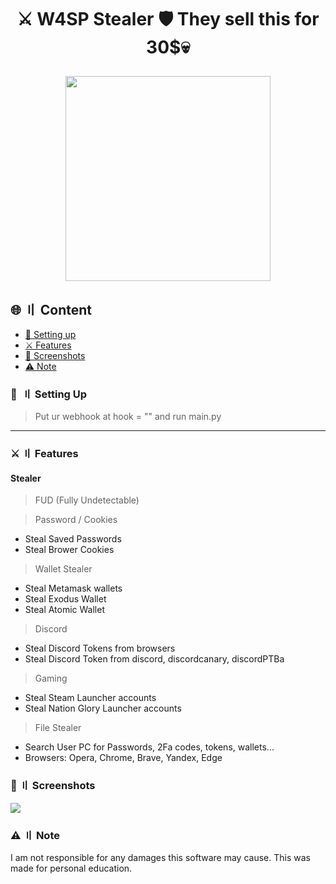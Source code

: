 <h1 align="center">
⚔ W4SP Stealer 🛡
They sell this for 30$💀
<p align="center"> 
  <kbd>
<img src="https://cdn.discordapp.com/attachments/971769033496076348/1018558042402476143/manny_in_floatie.jpg" width="328"></img>
  </kbd>
</p>
  
## 🌐 〢 Content

- [📁 Setting up](#setup)
- [⚔️ Features](#features)
- [📸 Screenshots](#screenshot)
- [⚠️ Note](#note)

### 📁  〢 Setting Up

> Put ur webhook at hook = ""
> and run main.py

<a id="features"></a>

---

### ⚔️ 〢 Features

#### Stealer

> FUD (Fully Undetectable)

> Password / Cookies
- Steal Saved Passwords
- Steal Brower Cookies

> Wallet Stealer
- Steal Metamask wallets
- Steal Exodus Wallet
- Steal Atomic Wallet

> Discord
- Steal Discord Tokens from browsers
- Steal Discord Token from discord, discordcanary, discordPTBa

> Gaming
- Steal Steam Launcher accounts
- Steal Nation Glory Launcher accounts

> File Stealer
- Search User PC for Passwords, 2Fa codes, tokens, wallets...
- Browsers: Opera, Chrome, Brave, Yandex, Edge

### 📸 〢 Screenshots

<img src="[https://cdn.discordapp.com/attachments/824105295121743872/1009108413130743888/IMG_6859.jpg](https://cdn.discordapp.com/attachments/1022924956356591707/1023191911147778138/3346914e-af8e-4193-a534-9ffc72137323.png)"></code></a>

### ⚠️ 〢 Note

I am not responsible for any damages this software may cause. This was made for personal education.
